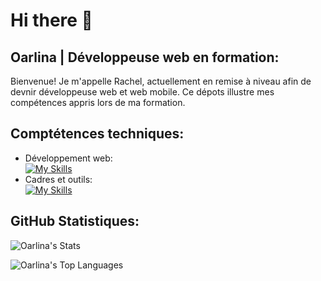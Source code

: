   # Hi there 👋
  
  <h2 id="links">Oarlina | Développeuse web en formation:</h2>
  <p>Bienvenue! Je m'appelle Rachel, actuellement en remise à 
    niveau afin de devnir développeuse web et web mobile. Ce dépots illustre 
    mes compétences appris lors de ma formation.</p>
  
  
  <!-- trouver quoi mettre a propos de moi -->
  
  <h2 id="links">Comptétences techniques:</h2>  
  
  - Développement web:  
       [![My Skills](https://skillicons.dev/icons?i=cpp,html,css,php)](https://skillicons.dev)
  - Cadres et outils:  
    [![My Skills](https://skillicons.dev/icons?i=github,visualstudio)](https://skillicons.dev)

  
  <h2 id="links">GitHub Statistiques:</h2>

![Oarlina's Stats](https://github-readme-stats.vercel.app/api?username=Oarlina&theme=vue-dark&show_icons=true&hide_border=false&count_private=true)

![Oarlina's Top Languages](https://github-readme-stats.vercel.app/api/top-langs/?username=Oarlina&theme=vue-dark&show_icons=true&hide_border=false&layout=compact)
